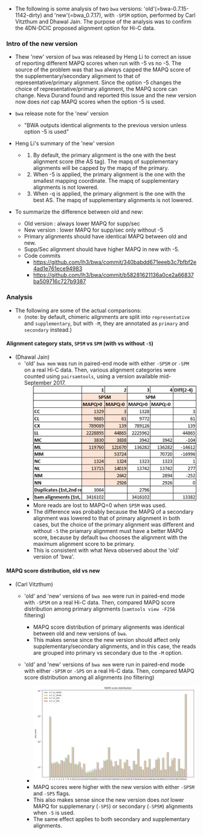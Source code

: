 * The following is some analysis of two `bwa` versions: 'old'(=bwa-0.7.15-1142-dirty) and 'new'(=bwa_0.7.17), with `-SP5M` option, performed by Carl Vitzthum and Dhawal Jain. The purpose of the analysis was to confirm the 4DN-DCIC proposed alignment option for Hi-C data.

### Intro of the new version
* Thew 'new' version of `bwa` was released by Heng Li to correct an issue of reporting different MAPQ scores when run with -5 vs no -5. The source of the problem was that `bwa` always capped the MAPQ score of the supplementary/secondary alignment to that of representative/primary alignment. Since the option -5 changes the choice of representative/primary alignment, the MAPQ score can change. Neva Durand found and reported this issue and the new version now does *not* cap MAPQ scores when the option -5 is used.

* `bwa` release note for the 'new' version
  * "BWA outputs identical alignments to the previous version unless option -5 is used"

* Heng Li's summary of the 'new' version
  * 1) By default, the primary alignment is the one with the best alignment score (the AS tag). The mapq of supplementary alignments will be capped by the mapq of the primary.
  * 2) When -5 is applied, the primary alignment is the one with the smallest mapping coordinate. The mapq of supplementary alignments is not lowered.
  * 3) When -q is applied, the primary alignment is the one with the best AS. The mapq of supplementary alignments is not lowered.

* To summarize the difference between old and new:
  * Old version : always lower MAPQ for supp/sec
  * New version : lower MAPQ for supp/sec only without -5
  * Primary alignments should have identical MAPQ between old and new.
  * Supp/Sec alignment should have higher MAPQ in new with -5.
  * Code commits
    * https://github.com/lh3/bwa/commit/340babdd671eeeb3c7bfbf2e4ad1e761ece94983 
    * https://github.com/lh3/bwa/commit/b58281621136a0ce2a66837ba509716c727b9387


### Analysis

* The following are some of the actual comparisons:
  * (note: by default, chimeric ailgnments are split into `representative` and `supplementary`, but with `-M`, they are annotated as `primary` and `secondary` instead.)


#### Alignment category stats, `SP5M` vs `SPM` (with vs without `-5`)
* (Dhawal Jain)
  * 'old' `bwa mem` was run in paired-end mode with either `-SP5M` or `-SPM` on a real Hi-C data. Then, various alignment categories were counted using `pairsamtools`, using a version available mid-September 2017.
    * ![](images/alignment_category_bwa_mem_SP5M_vs_SPM.png)
    * More reads are lost to MAPQ=0 when `SP5M` was used.
    * The difference was probably because the MAPQ of a secondary alignment was lowered to that of primary alignment in both cases, but the choice of the primary alignment was different and without `-5` the priamary alignment must have a better MAPQ score, because by default `bwa` chooses the alignment with the maximum alignment score to be primary.
    * This is consistent with what Neva observed about the 'old' version of 'bwa'.


#### MAPQ score distribution, old vs new
* (Carl Vitzthum)
  * 'old' and 'new' versions of `bwa mem` were run in paired-end mode with `-SP5M` on a real Hi-C data. Then, compared MAPQ score distribution among primary alignments (`samtools view -F256` filtering)
    * MAPQ score distribution of primary alignments was identical between old and new versions of `bwa`.
    * This makes sense since the new version should affect only supplementary/secondary alignments, and in this case, the reads are grouped into primary vs secondary due to the `-M` option.

  * 'old' and 'new' versions of `bwa mem` were run in paired-end mode with either `-SP5M` or `-SP5` on a real Hi-C data. Then, compared MAPQ score distribution among all alignments (no filtering)
    * ![](images/MAPQ_score_dist_primary_only_old_vs_new.png)
    * MAPQ scores were higher with the new version with either `-SP5M` and `-SP5` flags.
    * This also makes sense since the new version does *not* lower MAPQ for supplemenary (`-SP5`) or secondary (`-SP5M`) alignments when `-5` is used.
    * The same effect applies to both secondary and supplementary alignments.

    
